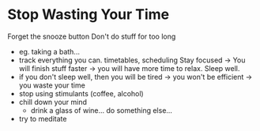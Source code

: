 # Stop Wasting Your Time

Forget the snooze button
Don't do stuff for too long
 - eg. taking a bath...
 - track everything you can.
timetables, scheduling
Stay focused -> You will finish stuff faster -> you will have more time to relax.
Sleep well.
 - if you don't sleep well, then you will be tired -> you won't be efficient -> you waste your time
 - stop using stimulants (coffee, alcohol)
 - chill down your mind
   - drink a glass of wine... do something else...
 - try to meditate